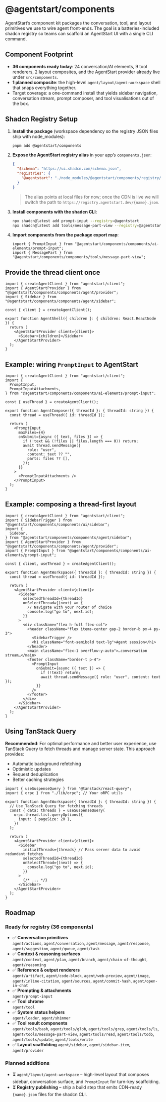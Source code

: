 # @agentstart/components

AgentStart’s component kit packages the conversation, tool, and layout primitives we use to wire agent front-ends. The goal is a batteries-included shadcn registry so teams can scaffold an AgentStart UI with a single CLI command.

## Component Footprint

- **36 components ready today**: 24 conversation/AI elements, 9 tool renderers, 2 layout composites, and the AgentStart provider already live under `src/components`.
- **1 planned composite**: the high-level `agent/layout/agent-workspace` shell that snaps everything together.
- Target coverage: a one-command install that yields sidebar navigation, conversation stream, prompt composer, and tool visualisations out of the box.

## Shadcn Registry Setup

1. **Install the package** (workspace dependency so the registry JSON files ship with node_modules):

   ```bash
   pnpm add @agentstart/components
   ```

2. **Expose the AgentStart registry alias** in your app’s `components.json`:

   ```json
   {
     "$schema": "https://ui.shadcn.com/schema.json",
     "registries": {
       "@agentstart": "./node_modules/@agentstart/components/registry/{name}.json"
     }
   }
   ```

   > The alias points at local files for now; once the CDN is live we will switch the path to `https://registry.agentstart.dev/{name}.json`.

3. **Install components with the shadcn CLI**:

   ```bash
   npx shadcn@latest add prompt-input --registry=@agentstart
   npx shadcn@latest add tools/message-part-view --registry=@agentstart
   ```

4. **Import components from the package export map**:

   ```tsx
   import { PromptInput } from "@agentstart/components/components/ai-elements/prompt-input";
   import { MessagePart } from "@agentstart/components/components/tools/message-part-view";
   ```

## Provide the thread client once

```tsx
import { createAgentClient } from "agentstart/client";
import { AgentStartProvider } from "@agentstart/components/components/agent/provider";
import { Sidebar } from "@agentstart/components/components/agent/sidebar";

const { client } = createAgentClient();

export function AgentShell({ children }: { children: React.ReactNode }) {
  return (
    <AgentStartProvider client={client}>
      <Sidebar>{children}</Sidebar>
    </AgentStartProvider>
  );
}
```

## Example: wiring `PromptInput` to AgentStart

```tsx
import { createAgentClient } from "agentstart/client";
import {
  PromptInput,
  PromptInputAttachments,
} from "@agentstart/components/components/ai-elements/prompt-input";

const { useThread } = createAgentClient();

export function AgentComposer({ threadId }: { threadId: string }) {
  const thread = useThread({ id: threadId });

  return (
    <PromptInput
      maxFiles={4}
      onSubmit={async ({ text, files }) => {
        if (!text && (!files || files.length === 0)) return;
        await thread.sendMessage({
          role: "user",
          content: text ?? "",
          parts: files ?? [],
        });
      }}
    >
      <PromptInputAttachments />
    </PromptInput>
  );
}
```

## Example: composing a thread-first layout

```tsx
import { createAgentClient } from "agentstart/client";
import { SidebarTrigger } from "@agentstart/components/components/ui/sidebar";
import {
  Sidebar,
} from "@agentstart/components/components/agent/sidebar";
import { AgentStartProvider } from "@agentstart/components/components/agent/provider";
import { PromptInput } from "@agentstart/components/components/ai-elements/prompt-input";

const { client, useThread } = createAgentClient();

export function AgentWorkspace({ threadId }: { threadId: string }) {
  const thread = useThread({ id: threadId });

  return (
    <AgentStartProvider client={client}>
      <Sidebar
        selectedThreadId={threadId}
        onSelectThread={(next) => {
          // Navigate with your router of choice
          console.log("go to", next.id);
        }}
      >
        <div className="flex h-full flex-col">
          <header className="flex items-center gap-2 border-b px-4 py-3">
            <SidebarTrigger />
            <h1 className="font-semibold text-lg">Agent session</h1>
          </header>
          <main className="flex-1 overflow-y-auto">…conversation stream…</main>
          <footer className="border-t p-4">
            <PromptInput
              onSubmit={async ({ text }) => {
                if (!text) return;
                await thread.sendMessage({ role: "user", content: text });
              }}
            />
          </footer>
        </div>
      </Sidebar>
    </AgentStartProvider>
  );
}
```

## Using TanStack Query

**Recommended**: For optimal performance and better user experience, use TanStack Query to fetch threads and manage server state. This approach provides:

- Automatic background refetching
- Optimistic updates
- Request deduplication
- Better caching strategies

```tsx
import { useSuspenseQuery } from "@tanstack/react-query";
import { orpc } from "./lib/orpc"; // Your oRPC utils

export function AgentWorkspace({ threadId }: { threadId: string }) {
  // Use TanStack Query for fetching threads
  const { data: threads } = useSuspenseQuery(
    orpc.thread.list.queryOptions({
      input: { pageSize: 20 },
    })
  );

  return (
    <AgentStartProvider client={client}>
      <Sidebar
        initialThreads={threads} // Pass server data to avoid redundant fetches
        selectedThreadId={threadId}
        onSelectThread={(next) => {
          console.log("go to", next.id);
        }}
      >
        {/* ... */}
      </Sidebar>
    </AgentStartProvider>
  );
}
```

## Roadmap

### Ready for registry (36 components)

- ✅ **Conversation primitives**  
  `agent/actions`, `agent/conversation`, `agent/message`, `agent/response`, `agent/suggestion`, `agent/queue`, `agent/task`
- ✅ **Context & reasoning surfaces**  
  `agent/context`, `agent/plan`, `agent/branch`, `agent/chain-of-thought`, `agent/reasoning`
- ✅ **Reference & output renderers**  
  `agent/artifact`, `agent/code-block`, `agent/web-preview`, `agent/image`, `agent/inline-citation`, `agent/sources`, `agent/commit-hash`, `agent/open-in-chat`
- ✅ **Prompting & attachments**  
  `agent/prompt-input`
- ✅ **Tool chrome**  
  `agent/tool`
- ✅ **System status helpers**  
  `agent/loader`, `agent/shimmer`
- ✅ **Tool result components**  
  `agent/tools/bash`, `agent/tools/glob`, `agent/tools/grep`, `agent/tools/ls`, `agent/tools/message-part-view`, `agent/tools/read`, `agent/tools/todo`, `agent/tools/update`, `agent/tools/write`
- ✅ **Layout scaffolding**
  `agent/sidebar`, `agent/sidebar-item`, `agent/provider`

### Planned additions

- ⏳ `agent/layout/agent-workspace` – high-level layout that composes sidebar, conversation surface, and `PromptInput` for turn-key scaffolding.
- ⏳ **Registry publishing** – ship a build step that emits CDN-ready `{name}.json` files for the shadcn CLI.
